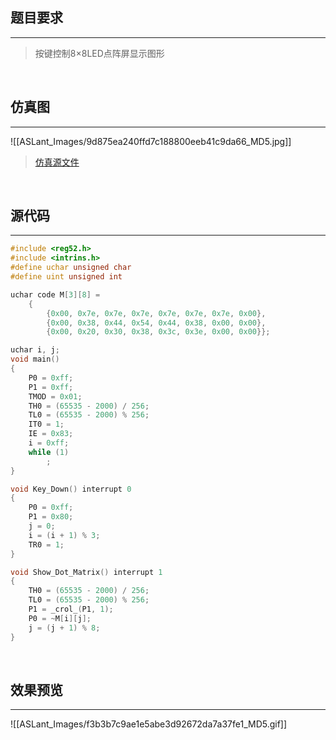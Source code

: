 ## 题目要求
---

> 按键控制8×8LED点阵屏显示图形	

<br/>   

## 仿真图	
---

![[ASLant_Images/9d875ea240ffd7c188800eeb41c9da66_MD5.jpg]]

> [仿真源文件](/123pan/?d=N7orVv-WIMV3.html)		


<br/>   

## 源代码   
---

```c
#include <reg52.h>
#include <intrins.h>
#define uchar unsigned char
#define uint unsigned int

uchar code M[3][8] =
	{
		{0x00, 0x7e, 0x7e, 0x7e, 0x7e, 0x7e, 0x7e, 0x00},
		{0x00, 0x38, 0x44, 0x54, 0x44, 0x38, 0x00, 0x00},
		{0x00, 0x20, 0x30, 0x38, 0x3c, 0x3e, 0x00, 0x00}};

uchar i, j;
void main()
{
	P0 = 0xff;
	P1 = 0xff;
	TMOD = 0x01;
	TH0 = (65535 - 2000) / 256;
	TL0 = (65535 - 2000) % 256;
	IT0 = 1;
	IE = 0x83;
	i = 0xff;
	while (1)
		;
}

void Key_Down() interrupt 0
{
	P0 = 0xff;
	P1 = 0x80;
	j = 0;
	i = (i + 1) % 3;
	TR0 = 1;
}

void Show_Dot_Matrix() interrupt 1
{
	TH0 = (65535 - 2000) / 256;
	TL0 = (65535 - 2000) % 256;
	P1 = _crol_(P1, 1);
	P0 = ~M[i][j];
	j = (j + 1) % 8;
}
```
<br/>

## 效果预览
----
![[ASLant_Images/f3b3b7c9ae1e5abe3d92672da7a37fe1_MD5.gif]]	